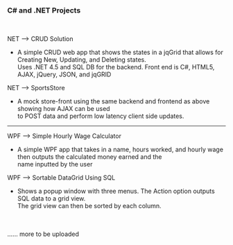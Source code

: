 <h3>C# and .NET Projects</h3> <br>

NET  -->  CRUD Solution <br>
  - A simple CRUD web app that shows the states in a jqGrid that allows for Creating New, Updating, and Deleting states.<br>
  Uses .NET 4.5 and SQL DB for the backend. Front end is C#, HTML5, AJAX, jQuery, JSON, and jqGRID 
  
NET  -->  SportsStore <br>
  - A mock store-front using the same backend and frontend as above showing how AJAX can be used <br>
  to POST data and perform low latency client side updates. <br>
  
____________________

WPF  -->  Simple Hourly Wage Calculator <br>
 - A simple WPF app that takes in a name, hours worked, and hourly wage then outputs the calculated money earned and the <br> 
  name inputted by the user
  
WPF  -->  Sortable DataGrid Using SQL  <br>
  - Shows a popup window with three menus. The Action option outputs SQL data to a grid view. <br>
  The grid view can then be sorted by each column. 
  <br><br><br>
  
...... more to be uploaded  

